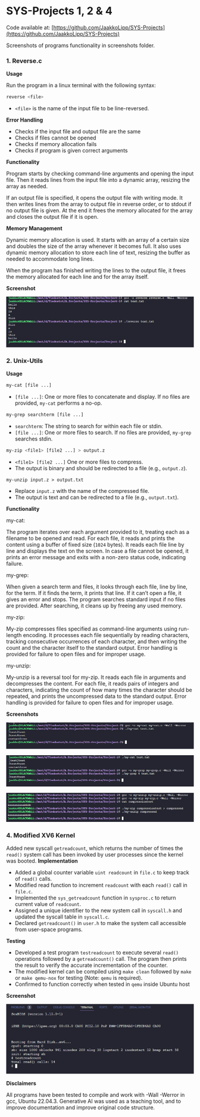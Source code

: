 # SYS-Projects 1, 2 & 4

Code available at: [https://github.com/JaakkoLipp/SYS-Projects](https://github.com/JaakkoLipp/SYS-Projects)

Screenshots of programs functionality in screenshots folder.

### 1. Reverse.c

**Usage**

Run the program in a linux terminal with the following syntax:

```bash
reverse <file>
```

- `<file>` is the name of the input file to be line-reversed.

**Error Handling**

- Checks if the input file and output file are the same
- Checks if files cannot be opened
- Checks if memory allocation fails
- Checks if program is given correct arguments

**Functionality**

Program starts by checking command-line arguments and opening the input file. Then it reads lines from the input file into a dynamic array, resizing the array as needed.

If an output file is specified, it opens the output file with writing mode. It then writes lines from the array to output file in reverse order, or to stdout if no output file is given. At the end it frees the memory allocated for the array and closes the output file if it is open.

**Memory Management**

Dynamic memory allocation is used. It starts with an array of a certain size and doubles the size of the array whenever it becomes full. It also uses dynamic memory allocation to store each line of text, resizing the buffer as needed to accommodate long lines.

When the program has finished writing the lines to the output file, it frees the memory allocated for each line and for the array itself.

**Screenshot**

![project1.png](screenshots/project1.png)

### 2. Unix-Utils

**Usage**

```bash
my-cat [file ...]
```

- `[file ...]`: One or more files to concatenate and display. If no files are provided, `my-cat` performs a no-op.

```bash
my-grep searchterm [file ...]
```

- `searchterm`: The string to search for within each file or stdin.
- `[file ...]`: One or more files to search. If no files are provided, `my-grep` searches stdin.

```bash
my-zip <file1> [file2 ...] > output.z
```

- `<file1> [file2 ...]` One or more files to compress.
- The output is binary and should be redirected to a file (e.g., `output.z`).

```
my-unzip input.z > output.txt
```

- Replace `input.z` with the name of the compressed file.
- The output is text and can be redirected to a file (e.g., `output.txt`).

**Functionality**

my-cat:

The program iterates over each argument provided to it, treating each as a filename to be opened and read. For each file, it reads and prints the content using a buffer of fixed size (`1024` bytes). It reads each file line by line and displays the text on the screen. In case a file cannot be opened, it prints an error message and exits with a non-zero status code, indicating failure.

my-grep:

When given a search term and files, it looks through each file, line by line, for the term. If it finds the term, it prints that line. If it can’t open a file, it gives an error and stops. The program searches standard input if no files are provided. After searching, it cleans up by freeing any used memory.

my-zip:

My-zip compresses files specified as command-line arguments using run-length encoding. It processes each file sequentially by reading characters, tracking consecutive occurrences of each character, and then writing the count and the character itself to the standard output. Error handling is provided for failure to open files and for improper usage.

my-unzip:

My-unzip is a reversal tool for my-zip. It reads each file in arguments and decompresses the content. For each file, it reads pairs of integers and characters, indicating the count of how many times the character should be repeated, and prints the uncompressed data to the standard output. Error handling is provided for failure to open files and for improper usage.

**Screenshots**

![project2_cat.png](screenshots/project2_cat.png)

![project2_grep.png](screenshots/project2_grep.png)

![project2_zipunzip.png](screenshots/project2_zipunzip.png)

### 4. Modified XV6 Kernel

Added new syscall `getreadcount`, which returns the number of times the `read()` system call has been invoked by user processes since the kernel was booted.
**Implementation**

- Added a global counter variable `uint readcount` in `file.c` to keep track of `read()` calls.
- Modified read function to increment `readcount` with each `read()` call in `file.c`.
- Implemented the `sys_getreadcount` function in `sysproc.c` to return current value of `readcount`.
- Assigned a unique identifier to the new system call in `syscall.h` and updated the syscall table in `syscall.c`.
- Declared `getreadcount()` in `user.h` to make the system call accessible from user-space programs.

**Testing**

- Developed a test program `testreadcount` to execute several `read()` operations followed by a `getreadcount()` call. The program then prints the result to verify the accurate incrementation of the counter.
- The modified kernel can be compiled using `make clean` followed by `make` or `make qemu-nox` for testing (Note: `qemu` is required).
- Confirmed to function correctly when tested in `qemu` inside Ubuntu host

**Screenshot**

![Project4_Testreadcount.png](screenshots/Project4_Testreadcount.png)

**Disclaimers**

All programs have been tested to compile and work with -Wall -Werror in gcc, Ubuntu 22.04.3.
Generative AI was used as a teaching tool, and to improve documentation and improve original code structure.
